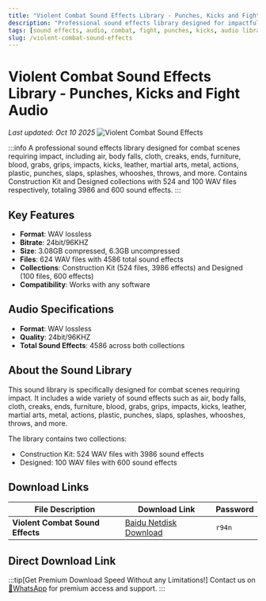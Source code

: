 ```yaml
---
title: "Violent Combat Sound Effects Library - Punches, Kicks and Fight Audio"
description: "Professional sound effects library designed for impactful combat scenes. Includes 624 WAV files with 4586 sound effects across two collections: Construction Kit and Designed."
tags: [sound effects, audio, combat, fight, punches, kicks, audio library, wav, 3d animation]
slug: /violent-combat-sound-effects
---
```

<!--Above is frontmatter Part-generate depend on content meet Google Seo, you need to balance automation efficiency with Google's core ranking factors—especially E-E-A-T (Experience, Expertise, Authoritativeness, Trustworthiness) -->

<!--First Part-This is Title -->
# Violent Combat Sound Effects Library - Punches, Kicks and Fight Audio
*Last updated: Oct 10 2025*
![Violent Combat Sound Effects](https://www.gfxcamp.com/wp-content/uploads/2025/10/Violent-Combat.jpg)

<!--Second Part-This is First Banner -->

:::info
A professional sound effects library designed for combat scenes requiring impact, including air, body falls, cloth, creaks, ends, furniture, blood, grabs, grips, impacts, kicks, leather, martial arts, metal, actions, plastic, punches, slaps, splashes, whooshes, throws, and more. Contains Construction Kit and Designed collections with 524 and 100 WAV files respectively, totaling 3986 and 600 sound effects.
:::

## Key Features

- **Format**: WAV lossless
- **Bitrate**: 24bit/96KHZ
- **Size**: 3.08GB compressed, 6.3GB uncompressed
- **Files**: 624 WAV files with 4586 total sound effects
- **Collections**: Construction Kit (524 files, 3986 effects) and Designed (100 files, 600 effects)
- **Compatibility**: Works with any software

## Audio Specifications

- **Format**: WAV lossless
- **Quality**: 24bit/96KHZ
- **Total Sound Effects**: 4586 across both collections


## About the Sound Library

This sound library is specifically designed for combat scenes requiring impact. It includes a wide variety of sound effects such as air, body falls, cloth, creaks, ends, furniture, blood, grabs, grips, impacts, kicks, leather, martial arts, metal, actions, plastic, punches, slaps, splashes, whooshes, throws, and more.

The library contains two collections:
- Construction Kit: 524 WAV files with 3986 sound effects
- Designed: 100 WAV files with 600 sound effects
## Download Links

| File Description | Download Link | Password |
| ---------------- | ------------- | -------- |
| **Violent Combat Sound Effects** | [Baidu Netdisk Download](https://pan.baidu.com/s/1fTHvYrNZVlPmyNVr4jMOrQ?pwd=r94n) | `r94n` |

## Direct Download Link
:::tip[Get Premium Download Speed Without any Limitations!]
Contact us on [💬WhatsApp](https://wa.me/+8613237610083) for premium  access and support.
:::